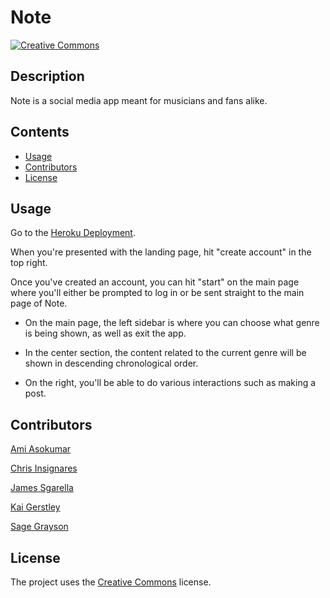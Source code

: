 <!-- NOTES
USER FACING ROUTES ========================================
/ = landing page
    note button: go to "/"
    start button: if logged in go to "/home", else go to "/login"
    create button: go to "/create"

/login = login page
    note button: go to "/"
    go button: check login against database, then go to "/home"
    create button: go to "/create"

/create = create page
    note button: go to "/"
    create button: check account logic, then go to "/login"
    login button: go to "/login"

/home = "choose a genre"
/home/[genre] = main + [genre]

API ROUTES ================================================

j a m e s?

HANDLEBAR STRUCTURE =======================================
MAIN: html head, scripts, and styles

Landing: base>sage>landing 
Login: base>sage>login 
Create: base>sage>create 

home: kai's template without the content, containing partial for genres
genres: modular (partial?) per genre
 -->
# Note

[![Creative Commons](https://img.shields.io/badge/License-CC0_1.0-lightgrey.svg)](https://creativecommons.org/licenses/)

## Description

Note is a social media app meant for musicians and fans alike.

## Contents
-   [Usage](#usage)
-   [Contributors](#contributors)
-   [License](#license)

## Usage
Go to the [Heroku Deployment](https://note-deploy.herokuapp.com/). 

When you're presented with the landing page, hit "create account" in the top right.

Once you've created an account, you can hit "start" on the main page where you'll either be prompted to log in or be sent straight to the main page of Note.

- On the main page, the left sidebar is where you can choose what genre is being shown, as well as exit the app. 

- In the center section, the content related to the current genre will be shown in descending chronological order. 

- On the right, you'll be able to do various interactions such as making a post.

## Contributors

[Ami Asokumar](https://github.com/gasokumar)

[Chris Insignares](https://github.com/ChrisIgg)

[James Sgarella](https://github.com/Jimbo8702)

[Kai Gerstley](https://github.com/Kai357)

[Sage Grayson](https://github.com/sagegrayson)

## License

The project uses the [Creative Commons](https://creativecommons.org/licenses/) license.
